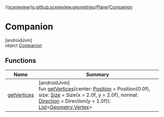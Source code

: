 //[sceneview](../../../../index.md)/[io.github.sceneview.geometries](../../index.md)/[Plane](../index.md)/[Companion](index.md)

# Companion

[androidJvm]\
object [Companion](index.md)

## Functions

| Name | Summary |
|---|---|
| [getVertices](get-vertices.md) | [androidJvm]<br>fun [getVertices](get-vertices.md)(center: [Position](../../../io.github.sceneview.math/index.md#945960193%2FClasslikes%2F-1571379623) = Position(0.0f), size: [Size](../../../io.github.sceneview.math/index.md#1872733609%2FClasslikes%2F-1571379623) = Size(x = 2.0f, y = 2.0f), normal: [Direction](../../../io.github.sceneview.math/index.md#1758682841%2FClasslikes%2F-1571379623) = Direction(y = 1.0f)): [List](https://kotlinlang.org/api/latest/jvm/stdlib/kotlin.collections/-list/index.html)&lt;[Geometry.Vertex](../../-geometry/-vertex/index.md)&gt; |
